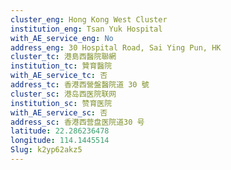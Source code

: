 ```yaml
---
cluster_eng: Hong Kong West Cluster
institution_eng: Tsan Yuk Hospital
with_AE_service_eng: No
address_eng: 30 Hospital Road, Sai Ying Pun, HK
cluster_tc: 港島西醫院聯網
institution_tc: 贊育醫院
with_AE_service_tc: 否
address_tc: 香港西營盤醫院道 30 號
cluster_sc: 港岛西医院联网
institution_sc: 赞育医院
with_AE_service_sc: 否
address_sc: 香港西营盘医院道30 号
latitude: 22.286236478
longitude: 114.1445514
Slug: k2yp62akz5
---
```

